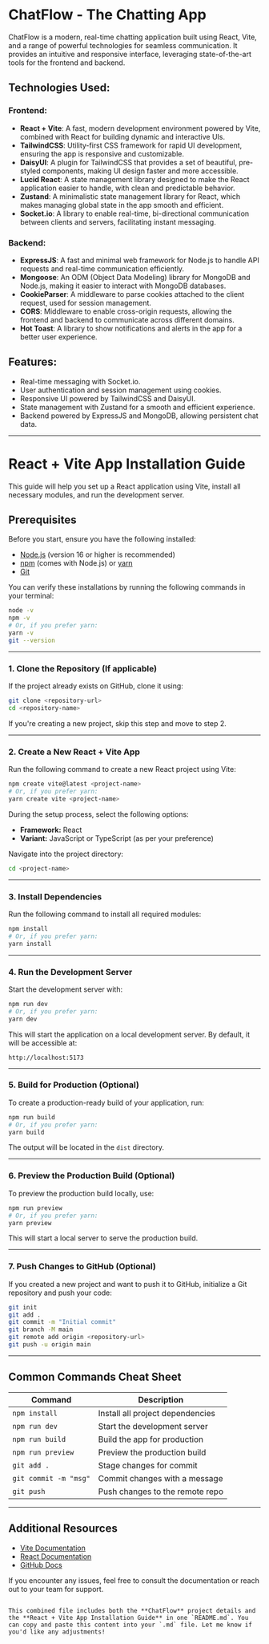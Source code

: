# ChatFlow - The Chatting App

ChatFlow is a modern, real-time chatting application built using React, Vite, and a range of powerful technologies for seamless communication. It provides an intuitive and responsive interface, leveraging state-of-the-art tools for the frontend and backend.

## Technologies Used:

### Frontend:
- **React + Vite**: A fast, modern development environment powered by Vite, combined with React for building dynamic and interactive UIs.
- **TailwindCSS**: Utility-first CSS framework for rapid UI development, ensuring the app is responsive and customizable.
- **DaisyUI**: A plugin for TailwindCSS that provides a set of beautiful, pre-styled components, making UI design faster and more accessible.
- **Lucid React**: A state management library designed to make the React application easier to handle, with clean and predictable behavior.
- **Zustand**: A minimalistic state management library for React, which makes managing global state in the app smooth and efficient.
- **Socket.io**: A library to enable real-time, bi-directional communication between clients and servers, facilitating instant messaging.

### Backend:
- **ExpressJS**: A fast and minimal web framework for Node.js to handle API requests and real-time communication efficiently.
- **Mongoose**: An ODM (Object Data Modeling) library for MongoDB and Node.js, making it easier to interact with MongoDB databases.
- **CookieParser**: A middleware to parse cookies attached to the client request, used for session management.
- **CORS**: Middleware to enable cross-origin requests, allowing the frontend and backend to communicate across different domains.
- **Hot Toast**: A library to show notifications and alerts in the app for a better user experience.

## Features:
- Real-time messaging with Socket.io.
- User authentication and session management using cookies.
- Responsive UI powered by TailwindCSS and DaisyUI.
- State management with Zustand for a smooth and efficient experience.
- Backend powered by ExpressJS and MongoDB, allowing persistent chat data.

---

# React + Vite App Installation Guide

This guide will help you set up a React application using Vite, install all necessary modules, and run the development server.

## Prerequisites

Before you start, ensure you have the following installed:

- [Node.js](https://nodejs.org/) (version 16 or higher is recommended)
- [npm](https://www.npmjs.com/) (comes with Node.js) or [yarn](https://yarnpkg.com/)
- [Git](https://git-scm.com/)

You can verify these installations by running the following commands in your terminal:

```bash
node -v
npm -v
# Or, if you prefer yarn:
yarn -v
git --version
```

---

### 1. Clone the Repository (If applicable)
If the project already exists on GitHub, clone it using:

```bash
git clone <repository-url>
cd <repository-name>
```

If you're creating a new project, skip this step and move to step 2.

---

### 2. Create a New React + Vite App

Run the following command to create a new React project using Vite:

```bash
npm create vite@latest <project-name>
# Or, if you prefer yarn:
yarn create vite <project-name>
```

During the setup process, select the following options:
- **Framework:** React
- **Variant:** JavaScript or TypeScript (as per your preference)

Navigate into the project directory:

```bash
cd <project-name>
```

---

### 3. Install Dependencies

Run the following command to install all required modules:

```bash
npm install
# Or, if you prefer yarn:
yarn install
```

---

### 4. Run the Development Server

Start the development server with:

```bash
npm run dev
# Or, if you prefer yarn:
yarn dev
```

This will start the application on a local development server. By default, it will be accessible at:

```
http://localhost:5173
```

---

### 5. Build for Production (Optional)

To create a production-ready build of your application, run:

```bash
npm run build
# Or, if you prefer yarn:
yarn build
```

The output will be located in the `dist` directory.

---

### 6. Preview the Production Build (Optional)

To preview the production build locally, use:

```bash
npm run preview
# Or, if you prefer yarn:
yarn preview
```

This will start a local server to serve the production build.

---

### 7. Push Changes to GitHub (Optional)

If you created a new project and want to push it to GitHub, initialize a Git repository and push your code:

```bash
git init
git add .
git commit -m "Initial commit"
git branch -M main
git remote add origin <repository-url>
git push -u origin main
```

---

## Common Commands Cheat Sheet

| Command               | Description                          |
|-----------------------|--------------------------------------|
| `npm install`         | Install all project dependencies    |
| `npm run dev`         | Start the development server        |
| `npm run build`       | Build the app for production        |
| `npm run preview`     | Preview the production build        |
| `git add .`           | Stage changes for commit            |
| `git commit -m "msg"`| Commit changes with a message       |
| `git push`            | Push changes to the remote repo     |

---

## Additional Resources

- [Vite Documentation](https://vitejs.dev/guide/)
- [React Documentation](https://reactjs.org/docs/getting-started.html)
- [GitHub Docs](https://docs.github.com/)

If you encounter any issues, feel free to consult the documentation or reach out to your team for support.
```

This combined file includes both the **ChatFlow** project details and the **React + Vite App Installation Guide** in one `README.md`. You can copy and paste this content into your `.md` file. Let me know if you'd like any adjustments!
